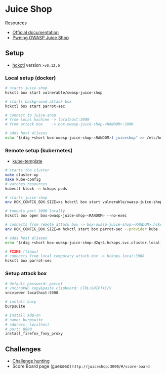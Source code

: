 # Juice Shop

Resources

* [Official documentation](https://owasp.org/www-project-juice-shop)
* [Pwning OWASP Juice Shop](https://help.owasp-juice.shop)

## Setup

* [hckctl](https://github.com/hckops/hckctl) version `>v0.12.6`

### Local setup (docker)

```bash
# starts juice-shop
hckctl box start vulnerable/owasp-juice-shop

# starts background attack box
hckctl box start parrot-sec

# connect to juice-shop
# from local machine -> localhost:3000
# from attack box    -> box-owasp-juice-shop-<RANDOM>:3000

# adds host aliases
echo "$(dig +short box-owasp-juice-shop-<RANDOM>) juiceshop" >> /etc/hosts
```

### Remote setup (kubernetes)

* [kube-template](https://github.com/hckops/kube-template)

```bash
# starts the cluster
make cluster-up
make kube-config
# watches resources
kubectl klock -n hckops pods

# starts juice-shop
env HCK_CONFIG_BOX.SIZE=xs hckctl box start vulnerable/owasp-juice-shop --provider kube

# tunnels port 3000 locally
hckctl box open box-owasp-juice-shop-<RANDOM> --no-exec

# connects from remote attack box -> box-owasp-juice-shop-<RANDOM>.hckops.svc.cluster.local:3000
env HCK_CONFIG_BOX.SIZE=m hckctl start box parrot-sec --provider kube

# adds host aliases
echo "$(dig +short box-owasp-juice-shop-d2qr4.hckops.svc.cluster.local) juiceshop" >> /etc/hosts

# FIXME (linux)
# connects from local temporary attack box -> hckops.local:3000
hckctl box parrot-sec
```

### Setup attack box

```bash
# default password: parrot
# vnc/noVNC copy&paste clipboard: CTRL+SHIFT+C/V
vncviewer localhost:5900

# install burp
burpsuite

# install add-on
# name: burpsuite
# address: localhost
# port: 8080
install_firefox_foxy_proxy
```

## Challenges

* [Challenge hunting](https://help.owasp-juice.shop/part2)
* Score Board page (guessed) `http://juiceshop:3000/#/score-board`
